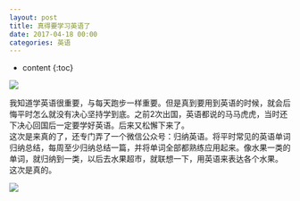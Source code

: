 ```yaml
---
layout: post
title: 真得要学习英语了
date: 2017-04-18 00:00
categories: 英语
---
```


* content
{:toc}

![](https://github.com/HarmonyHu/harmonyhu.github.io/raw/master/_posts/images/fruit.JPG) 

我知道学英语很重要，与每天跑步一样重要。但是真到要用到英语的时候，就会后悔平时怎么就没有决心坚持学到底。之前2次出国，英语都说的马马虎虎，当时还下决心回国后一定要学好英语。后来又松懈下来了。  
这次是来真的了，还专门弄了一个微信公众号：归纳英语。将平时常见的英语单词归纳总结，每周至少归纳总结一篇，并将单词全部都熟练应用起来。像水果一类的单词，就归纳到一类，以后去水果超市，就联想一下，用英语来表达各个水果。  
这次是真的。

![](https://github.com/HarmonyHu/harmonyhu.github.io/raw/master/_posts/images/ClassEnglish.jpg)  

 